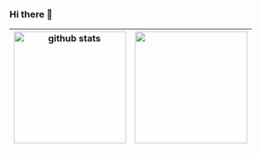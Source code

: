 ### Hi there 👋

|<a href="https://github.com/azmh77"><img src="https://github-readme-stats.vercel.app/api?username=azmh77&show_icons=true&include_all_commits=true&theme=dark&hide_border=false" alt="github stats" style="max-width: 100%;height: 200px;" /></a> | <a href="https://github.com/azmh77"><img src="https://github-readme-stats.vercel.app/api/top-langs/?username=azmh77&layout=compact&theme=dark&hide_border=false" style="max-width: 100%;height: 200px;" /></a> |
| - | - |

